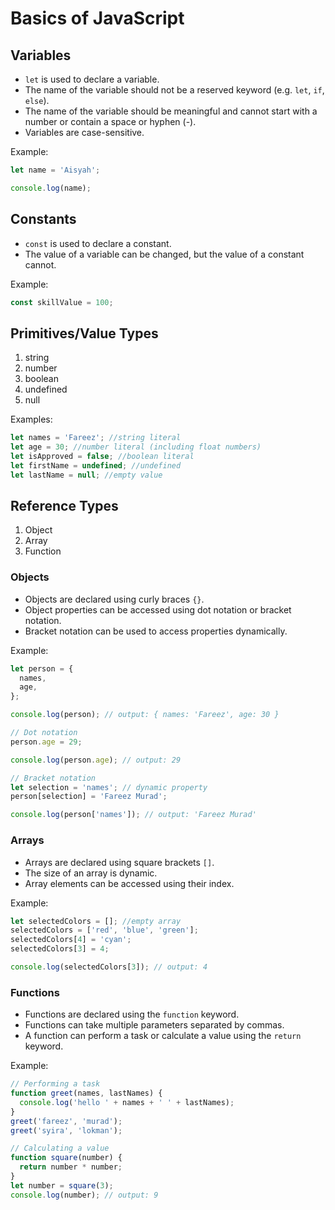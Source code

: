 # Basics of JavaScript

## Variables

- `let` is used to declare a variable.
- The name of the variable should not be a reserved keyword (e.g. `let`, `if`, `else`).
- The name of the variable should be meaningful and cannot start with a number or contain a space or hyphen (-).
- Variables are case-sensitive.

Example:

```js
let name = 'Aisyah';

console.log(name);
```

## Constants

- `const` is used to declare a constant.
- The value of a variable can be changed, but the value of a constant cannot.

Example:

```js
const skillValue = 100;
```

## Primitives/Value Types

1. string
2. number
3. boolean
4. undefined
5. null

Examples:

```js
let names = 'Fareez'; //string literal
let age = 30; //number literal (including float numbers)
let isApproved = false; //boolean literal
let firstName = undefined; //undefined
let lastName = null; //empty value
```

## Reference Types

1. Object
2. Array
3. Function

### Objects

- Objects are declared using curly braces `{}`.
- Object properties can be accessed using dot notation or bracket notation.
- Bracket notation can be used to access properties dynamically.

Example:

```js
let person = {
  names,
  age,
};

console.log(person); // output: { names: 'Fareez', age: 30 }

// Dot notation
person.age = 29;

console.log(person.age); // output: 29

// Bracket notation
let selection = 'names'; // dynamic property
person[selection] = 'Fareez Murad';

console.log(person['names']); // output: 'Fareez Murad'
```

### Arrays

- Arrays are declared using square brackets `[]`.
- The size of an array is dynamic.
- Array elements can be accessed using their index.

Example:

```js
let selectedColors = []; //empty array
selectedColors = ['red', 'blue', 'green'];
selectedColors[4] = 'cyan';
selectedColors[3] = 4;

console.log(selectedColors[3]); // output: 4
```

### Functions

- Functions are declared using the `function` keyword.
- Functions can take multiple parameters separated by commas.
- A function can perform a task or calculate a value using the `return` keyword.

Example:

```js
// Performing a task
function greet(names, lastNames) {
  console.log('hello ' + names + ' ' + lastNames);
}
greet('fareez', 'murad');
greet('syira', 'lokman');

// Calculating a value
function square(number) {
  return number * number;
}
let number = square(3);
console.log(number); // output: 9
```
